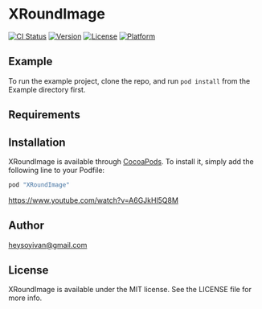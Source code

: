 # XRoundImage

[![CI Status](http://img.shields.io/travis/ivan.abundis@digitalonus.com/XRoundImage.svg?style=flat)](https://travis-ci.org/ivan.abundis@digitalonus.com/XRoundImage)
[![Version](https://img.shields.io/cocoapods/v/XRoundImage.svg?style=flat)](http://cocoapods.org/pods/XRoundImage)
[![License](https://img.shields.io/cocoapods/l/XRoundImage.svg?style=flat)](http://cocoapods.org/pods/XRoundImage)
[![Platform](https://img.shields.io/cocoapods/p/XRoundImage.svg?style=flat)](http://cocoapods.org/pods/XRoundImage)

## Example

To run the example project, clone the repo, and run `pod install` from the Example directory first.

## Requirements

## Installation

XRoundImage is available through [CocoaPods](http://cocoapods.org). To install
it, simply add the following line to your Podfile:

```ruby
pod "XRoundImage"
```

https://www.youtube.com/watch?v=A6GJkHl5Q8M

## Author

heysoyivan@gmail.com

## License

XRoundImage is available under the MIT license. See the LICENSE file for more info.
